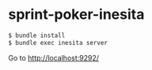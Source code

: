 # sprint-poker-inesita

```sh
$ bundle install
$ bundle exec inesita server
```

Go to [http://localhost:9292/](http://localhost:9292/)
